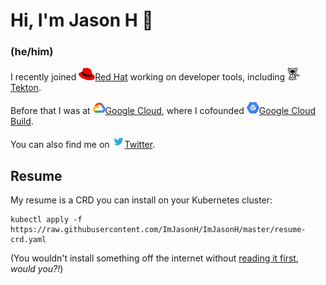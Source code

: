 # Hi, I'm Jason H 👋

### (he/him)

I recently joined [<img src="https://github.com/ImJasonH/ImJasonH/blob/master/redhat.png" alt="Red Hat" width="26" height="20" />Red Hat](https://redhat.com) working on developer tools, including [<img src="https://github.com/ImJasonH/ImJasonH/blob/master/tekton.png" alt="Tekton" width="20" height="20"/>Tekton](https://tekton.dev).

Before that I was at [<img src="https://github.com/ImJasonH/ImJasonH/blob/master/cloud.png" alt="Google Cloud" width="20" height="20" />Google Cloud](https://cloud.google.com), where I cofounded [<img src="https://github.com/ImJasonH/ImJasonH/blob/master/gcb.png" alt="Google Cloud Build" width="20" height="20" />Google Cloud Build](https://cloud.google.com/cloud-build). 

You can also find me on
[<img src="https://github.com/ImJasonH/ImJasonH/blob/master/twitter.png" alt="Twitter" width="20" height="20"/>Twitter](https://twitter.com/imjasonh).

## Resume

My resume is a CRD you can install on your Kubernetes cluster:

```
kubectl apply -f https://raw.githubusercontent.com/ImJasonH/ImJasonH/master/resume-crd.yaml
```

(You wouldn't install something off the internet without [reading it
first](https://raw.githubusercontent.com/ImJasonH/ImJasonH/master/resume-crd.yaml),
_would you?!_)
